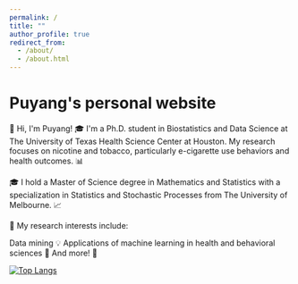 ```yaml
---
permalink: /
title: ""
author_profile: true
redirect_from: 
  - /about/
  - /about.html
---
```




Puyang's personal website
======
👋 Hi, I'm Puyang!
🎓 I'm a Ph.D. student in Biostatistics and Data Science at The University of Texas Health Science Center at Houston. My research focuses on nicotine and tobacco, particularly e-cigarette use behaviors and health outcomes. 📊

🎓 I hold a Master of Science degree in Mathematics and Statistics with a specialization in Statistics and Stochastic Processes from The University of Melbourne. 📈

🔬 My research interests include:

Data mining 💡
Applications of machine learning in health and behavioral sciences 🧠
And more! 🌟

<script type='text/javascript' id='clustrmaps' src='//cdn.clustrmaps.com/map_v2.js?cl=ffffff&w=270&t=n&d=cxKmT6HOSk7l_lT872vRuZ_OOE7u7r2XHU3NHpkqKiY'></script>

[![Top Langs](https://github-readme-stats.vercel.app/api/top-langs/?username=puyangzhao&layout=compact)](https://github.com/anuraghazra/github-readme-stats)

